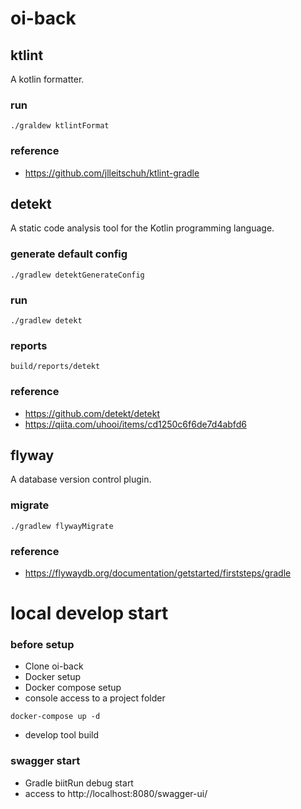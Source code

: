 # oi-back

## ktlint
A kotlin formatter.

### run
```
./graldew ktlintFormat
```

### reference
- https://github.com/jlleitschuh/ktlint-gradle

## detekt
A static code analysis tool for the Kotlin programming language.

### generate default config
```
./gradlew detektGenerateConfig
```

### run
```
./gradlew detekt
```

### reports
```
build/reports/detekt
```

### reference
- https://github.com/detekt/detekt
- https://qiita.com/uhooi/items/cd1250c6f6de7d4abfd6

## flyway
A database version control plugin.

### migrate
```
./gradlew flywayMigrate
```

### reference
- https://flywaydb.org/documentation/getstarted/firststeps/gradle

# local develop start

### before setup
- Clone oi-back
- Docker setup
- Docker compose setup
- console access to a project folder
```aidl
docker-compose up -d
```
- develop tool build

### swagger start
- Gradle biitRun debug start
- access to http://localhost:8080/swagger-ui/
